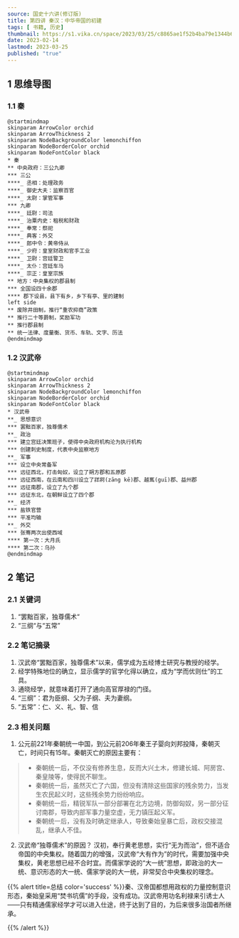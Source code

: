 ```yaml
---
source: 国史十六讲(修订版)
title: 第四讲 秦汉：中华帝国的初建
tags: [ 书籍, 历史]
thumbnail: https://s1.vika.cn/space/2023/03/25/c8865ae1f52b4ba79e1344b6c67f863c?attname=%E7%A7%A6%E5%A7%8B%E7%9A%87.jpg
date: 2023-02-14
lastmod: 2023-03-25 
published: "true"
---
```



## 1 思维导图
### 1.1 秦
```plantuml
@startmindmap
skinparam ArrowColor orchid
skinparam ArrowThickness 2
skinparam NodeBackgroundColor lemonchiffon
skinparam NodeBorderColor orchid
skinparam NodeFontColor black
* 秦
** 中央政府：三公九卿
*** 三公
****_ 丞相：处理政务
****_ 御史大夫：监察百官
****_ 太尉：掌管军事
*** 九卿
****_ 廷尉：司法
****_ 治粟内史：租税和财政
****_ 奉常：祭祀
****_ 典客：外交
****_ 郎中令：黄帝侍从
****_ 少府：皇室财政和官手工业
****_ 卫尉：宫廷警卫
****_ 太仆：宫廷车马
****_ 宗正：皇室宗族
** 地方：中央集权的郡县制
*** 全国设四十余郡
**** 郡下设县，县下有乡，乡下有亭、里的建制
left side
** 废除井田制，推行“重农抑商”政策
** 推行二十等爵制，奖励军功
** 推行郡县制
** 统一法律、度量衡、货币、车轨、文字、历法
@endmindmap
```

### 1.2 汉武帝

```plantuml
@startmindmap
skinparam ArrowColor orchid
skinparam ArrowThickness 2
skinparam NodeBackgroundColor lemonchiffon
skinparam NodeBorderColor orchid
skinparam NodeFontColor black
* 汉武帝
**_ 思想意识
*** 罢黜百家，独尊儒术
**_ 政治
*** 建立宫廷决策班子，使得中央政府机构沦为执行机构
*** 创建刺史制度，代表中央监察地方
**_ 军事
*** 设立中央常备军
*** 远征西北，打击匈奴，设立了朔方郡和五原郡
*** 远征西南，在云南和四川设立了牂牁(zāng kē)郡、越嶲(guī)郡、益州郡
*** 远征南郡，设立了九个郡
*** 远征东北，在朝鲜设立了四个郡
**_ 经济
*** 盐铁官营
*** 平准均输
**_ 外交
*** 张骞两次出使西域
**** 第一次：大月氏
**** 第二次：乌孙
@endmindmap
```


## 2 笔记
### 2.1 关键词
1.  “罢黜百家，独尊儒术“
2.  “三纲“与“五常”
### 2.2 笔记摘录
1. 汉武帝“罢黜百家，独尊儒术”以来，儒学成为五经博士研究与教授的经学。
2. 经学特殊地位的确立，显示儒学的官学化得以确立，成为“学而优则仕”的工具。
3. 通晓经学，就意味着打开了通向高官厚禄的门径。
4. “三纲”：君为臣纲、父为子纲、夫为妻纲。
5. “五常”：仁、义、礼、智、信
### 2.3 相关问题
1. 公元前221年秦朝统一中国，到公元前206年秦王子婴向刘邦投降，秦朝灭亡，时间只有15年。秦朝灭亡的原因主要有：
>- 秦朝统一后，不仅没有修养生息，反而大兴土木，修建长城、阿房宫、秦皇陵等，使得民不聊生。
>- 秦朝统一后，虽然灭亡了六国，但没有清除这些国家的残余势力，当发生农民起义时，这些残余势力纷纷响应。
>- 秦朝统一后，精锐军队一部分部署在北方边境，防御匈奴，另一部分征讨南郡，导致内部军事力量空虚，无力镇压起义军。
>- 秦朝统一后，没有及时确定继承人，导致秦始皇暴亡后，政权交接混乱，继承人不佳。
2. 汉武帝“独尊儒术”的原因？
   汉初，奉行黄老思想，实行“无为而治”，但不适合帝国的中央集权。随着国力的增强，汉武帝“大有作为”的时代，需要加强中央集权，黄老思想已经不合时宜。而儒家学说的“大一统”思想，即政治的大一统、意识形态的大一统、儒家学说的大一统，非常契合中央集权的理念。


{{% alert title=总结 color='success' %}}秦、汉帝国都想用政权的力量控制意识形态，秦始皇采用“焚书坑儒”的手段，没有成功。汉武帝用功名利禄来引诱士人——只有精通儒家经学才可以进入仕途，终于达到了目的，为后来很多治国者所继承。

 {{% /alert %}}

